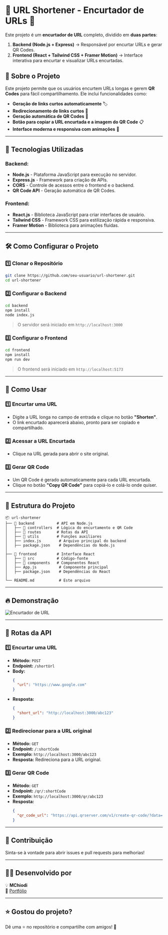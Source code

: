 # 🔗 URL Shortener - Encurtador de URLs 🚀

Este projeto é um **encurtador de URL** completo, dividido em **duas partes**:

1. **Backend (Node.js + Express)** → Responsável por encurtar URLs e gerar QR Codes.
2. **Frontend (React + Tailwind CSS + Framer Motion)** → Interface interativa para encurtar e visualizar URLs encurtadas.

## 📌 **Sobre o Projeto**
Este projeto permite que os usuários encurtem URLs longas e gerem **QR Codes** para fácil compartilhamento. Ele inclui funcionalidades como:
- **Geração de links curtos automaticamente** 🏷️
- **Redirecionamento de links curtos** 🔄
- **Geração automática de QR Codes** 📲
- **Botão para copiar a URL encurtada e a imagem do QR Code** 📋
- **Interface moderna e responsiva com animações** 🎨

---

## 🚀 **Tecnologias Utilizadas**
### **Backend:**
- **Node.js** - Plataforma JavaScript para execução no servidor.
- **Express.js** - Framework para criação de APIs.
- **CORS** - Controle de acessos entre o frontend e o backend.
- **QR Code API** - Geração automática de QR Codes.

### **Frontend:**
- **React.js** - Biblioteca JavaScript para criar interfaces de usuário.
- **Tailwind CSS** - Framework CSS para estilização rápida e responsiva.
- **Framer Motion** - Biblioteca para animações fluidas.

---

## 🛠️ **Como Configurar o Projeto**
### **1️⃣ Clonar o Repositório**
```bash
git clone https://github.com/seu-usuario/url-shortener.git
cd url-shortener
```

### **2️⃣ Configurar o Backend**
```bash
cd backend
npm install
node index.js
```
> O servidor será iniciado em `http://localhost:3000`

### **3️⃣ Configurar o Frontend**
```bash
cd frontend
npm install
npm run dev
```
> O frontend será iniciado em `http://localhost:5173`

---

## 🎯 **Como Usar**
### **1️⃣ Encurtar uma URL**
- Digite a URL longa no campo de entrada e clique no botão **"Shorten"**.
- O link encurtado aparecerá abaixo, pronto para ser copiado e compartilhado.

### **2️⃣ Acessar a URL Encurtada**
- Clique na URL gerada para abrir o site original.

### **3️⃣ Gerar QR Code**
- Um QR Code é gerado automaticamente para cada URL encurtada.
- Clique no botão **"Copy QR Code"** para copiá-lo e colá-lo onde quiser.

---

## 📂 **Estrutura do Projeto**
```
📦 url-shortener
├── 📁 backend          # API em Node.js
│   ├── 📁 controllers  # Lógica do encurtamento e QR Code
│   ├── 📁 routes       # Rotas da API
│   ├── 📁 utils        # Funções auxiliares
│   ├── index.js        # Arquivo principal do backend
│   ├── package.json    # Dependências do Node.js
│
├── 📁 frontend         # Interface React
│   ├── 📁 src          # Código-fonte
│   ├── 📁 components   # Componentes React
│   ├── App.js          # Componente principal
│   ├── package.json    # Dependências do React
│
└── README.md           # Este arquivo
```

---

## 🔥 **Demonstração**
![Encurtador de URL](https://api.qrserver.com/v1/create-qr-code/?size=150x150&data=https://github.com/seu-usuario/url-shortener)

---

## 📖 **Rotas da API**
### **1️⃣ Encurtar uma URL**
- **Método:** `POST`
- **Endpoint:** `/shortUrl`
- **Body:**
  ```json
  {
    "url": "https://www.google.com"
  }
  ```
- **Resposta:**
  ```json
  {
    "short_url": "http://localhost:3000/abc123"
  }
  ```

### **2️⃣ Redirecionar para a URL original**
- **Método:** `GET`
- **Endpoint:** `/:shortCode`
- **Exemplo:** `http://localhost:3000/abc123`
- **Resposta:** Redireciona para a URL original.

### **3️⃣ Gerar QR Code**
- **Método:** `GET`
- **Endpoint:** `/qr/:shortCode`
- **Exemplo:** `http://localhost:3000/qr/abc123`
- **Resposta:**
  ```json
  {
    "qr_code_url": "https://api.qrserver.com/v1/create-qr-code/?data=https://www.google.com&size=150x150"
  }
  ```

---

## 🤝 **Contribuição**
Sinta-se à vontade para abrir issues e pull requests para melhorias!

---

## 👨‍💻 **Desenvolvido por**
💡 **MChiodi**  
🔗 [Portfólio](https://matheuschiodi.github.io/Portfolio/)  

---

## ⭐ **Gostou do projeto?**
Dê uma ⭐ no repositório e compartilhe com amigos! 🚀

